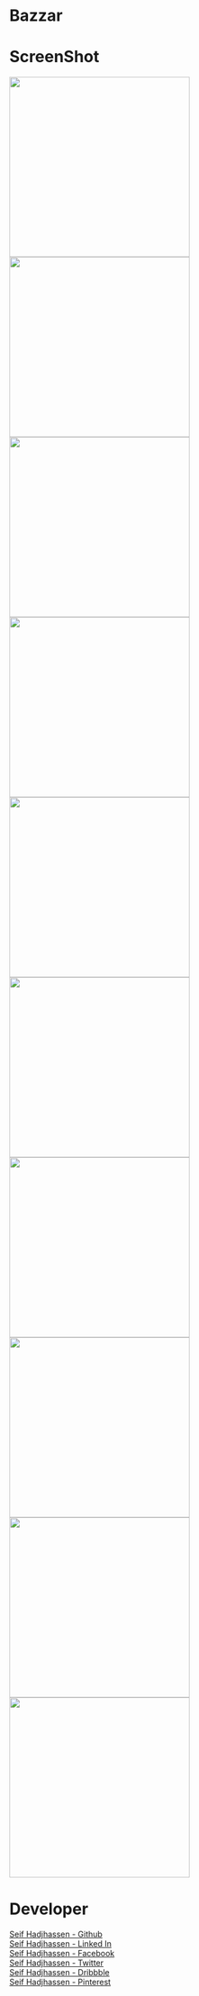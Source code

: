 
# Bazzar

# ScreenShot

<img src="screenshot/s0.png" width="320"><img src="screenshot/s1.png" width="320">
<img src="screenshot/s2.png" width="320"><img src="screenshot/s3.png" width="320">
<img src="screenshot/s4.png" width="320"><img src="screenshot/s5.png" width="320">
<img src="screenshot/s6.png" width="320"><img src="screenshot/s7.png" width="320">
<img src="screenshot/s8.png" width="320"><img src="screenshot/s9.png" width="320">





# Developer
[Seif Hadjhassen - Github](https://github.com/seifhjh)\
[Seif Hadjhassen - Linked In](https://www.linkedin.com/in/seifhadjhassen)\
[Seif Hadjhassen - Facebook](https://www.facebook.com/seif.hajhassen)\
[Seif Hadjhassen - Twitter](https://twitter.com/seifhadjhassen)\
[Seif Hadjhassen - Dribbble](https://dribbble.com/seifhadjhassen)\
[Seif Hadjhassen - Pinterest](https://www.pinterest.com/seifhadjhassen)
